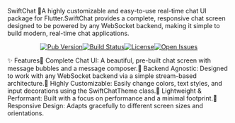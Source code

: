 SwiftChat 🚀A highly customizable and easy-to-use real-time chat UI package for Flutter.SwiftChat provides a complete, responsive chat screen designed to be powered by any WebSocket backend, making it simple to build modern, real-time chat applications.<p align="center"><a href="https://pub.dev/packages/swift_chat"><img src="https://img.shields.io/pub/v/swift_chat.svg" alt="Pub Version"></a><a href="https://github.com/your-username/swift_chat/actions"><img src="https://img.shields.io/github/actions/workflow/status/your-username/swift_chat/main.yml?branch=main" alt="Build Status"></a><a href="https://opensource.org/licenses/MIT"><img src="https://img.shields.io/badge/license-MIT-blue.svg" alt="License"></a><a href="https://github.com/your-username/swift_chat/issues"><img src="https://img.shields.io/github/issues/your-username/swift_chat" alt="Open Issues"></a></p>✨ Features💬 Complete Chat UI: A beautiful, pre-built chat screen with message bubbles and a message composer.🔌 Backend Agnostic: Designed to work with any WebSocket backend via a simple stream-based architecture.🎨 Highly Customizable: Easily change colors, text styles, and input decorations using the SwiftChatTheme class.🚀 Lightweight & Performant: Built with a focus on performance and a minimal footprint.📱 Responsive Design: Adapts gracefully to different screen sizes and orientations. 

